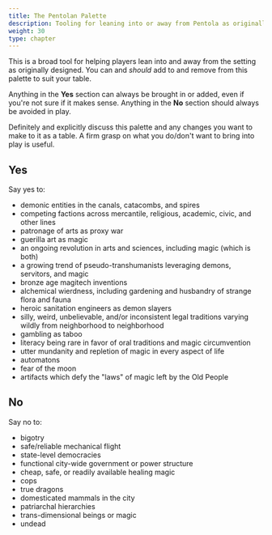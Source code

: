 ```yaml
---
title: The Pentolan Palette
description: Tooling for leaning into or away from Pentola as originally designed
weight: 30
type: chapter
---
```


This is a broad tool for helping players lean into and away from the setting as originally designed.
You can and _should_ add to and remove from this palette to suit your table.

Anything in the **Yes** section can always be brought in or added, even if you're not sure if it makes sense.
Anything in the **No** section should always be avoided in play.

Definitely and explicitly discuss this palette and any changes you want to make to it as a table.
A firm grasp on what you do/don't want to bring into play is useful.

## Yes

Say yes to:

- demonic entities in the canals, catacombs, and spires
- competing factions across mercantile, religious, academic, civic, and other lines
- patronage of arts as proxy war
- guerilla art as magic
- an ongoing revolution in arts and sciences, including magic (which is both)
- a growing trend of pseudo-transhumanists leveraging demons, servitors, and magic
- bronze age magitech inventions
- alchemical wierdness, including gardening and husbandry of strange flora and fauna
- heroic sanitation engineers as demon slayers
- silly, weird, unbelievable, and/or inconsistent legal traditions varying wildly from neighborhood to neighborhood
- gambling as taboo
- literacy being rare in favor of oral traditions and magic circumvention
- utter mundanity and repletion of magic in every aspect of life
- automatons
- fear of the moon
- artifacts which defy the "laws" of magic left by the Old People

## No

Say no to:

- bigotry
- safe/reliable mechanical flight
- state-level democracies
- functional city-wide government or power structure
- cheap, safe, or readily available healing magic
- cops
- true dragons
- domesticated mammals in the city
- patriarchal hierarchies
- trans-dimensional beings or magic
- undead
